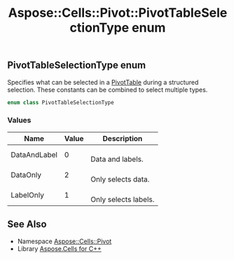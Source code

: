﻿---
title: Aspose::Cells::Pivot::PivotTableSelectionType enum
linktitle: PivotTableSelectionType
second_title: Aspose.Cells for C++ API Reference
description: 'Aspose::Cells::Pivot::PivotTableSelectionType enum. Specifies what can be selected in a PivotTable during a structured selection. These constants can be combined to select multiple types in C++.'
type: docs
weight: 3500
url: /cpp/aspose.cells.pivot/pivottableselectiontype/
---
## PivotTableSelectionType enum


Specifies what can be selected in a [PivotTable](../pivottable/) during a structured selection. These constants can be combined to select multiple types.

```cpp
enum class PivotTableSelectionType
```

### Values

| Name | Value | Description |
| --- | --- | --- |
| DataAndLabel | 0 | <br>Data and labels. |
| DataOnly | 2 | <br>Only selects data. |
| LabelOnly | 1 | <br>Only selects labels. |

## See Also

* Namespace [Aspose::Cells::Pivot](../)
* Library [Aspose.Cells for C++](../../)
